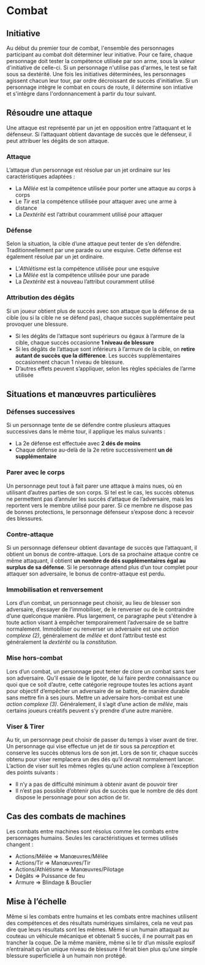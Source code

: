 # Combat
## Initiative
Au début du premier tour de combat, l'ensemble des personnages participant au combat doit déterminer leur initiative. Pour ce faire, chaque personnage doit tester la compétence utilisée par son arme, sous la valeur d'initiative de celle-ci. Si un personnage n'utilise pas d'armes, le test se fait sous sa dextérité.
Une fois les initiatives déterminées, les personnages agissent chacun leur tour, par ordre décroissant de succès d'initiative.
Si un personnage intègre le combat en cours de route, il détermine son intiative et s'intègre dans l'ordonnancement à partir du tour suivant.

## Résoudre une attaque
Une attaque est représenté par un jet en opposition entre l’attaquant et le défenseur. Si l’attaquant obtient davantage de succès que le défenseur, il peut attribuer les dégâts de son attaque.

### Attaque
L’attaque d’un personnage est résolue par un jet ordinaire sur les caractéristiques adaptées :
- La *Mêlée* est la compétence utilisée pour porter une attaque au corps à corps
- Le *Tir* est la compétence utilisée pour attaquer avec une arme à distance
- La *Dextérité* est l’attribut couramment utilisé pour attaquer

### Défense
Selon la situation, la cible d’une attaque peut tenter de s’en défendre. Traditionnellement par une parade ou une esquive. Cette défense est également résolue par un jet ordinaire.
- L’*Athlétisme* est la compétence utilisée pour une esquive
- La *Mêlée* est la compétence utilisée pour une parade
- La *Dextérité* est à nouveau l’attribut couramment utilisé

### Attribution des dégâts
Si un joueur obtient plus de succès avec son attaque que la défense de sa cible (ou si la cible ne se défend pas), chaque succès supplémentaire peut provoquer une blessure.
- Si les dégâts de l’attaque sont supérieurs ou égaux à l’armure de la cible, chaque succès occasionne **1 niveau de blessure**
- Si les dégâts de l’attaque sont inférieurs à l’armure de la cible, on **retire autant de succès que la différence**. Les succès supplémentaires occasionnent chacun 1 niveau de blessure.
- D’autres effets peuvent s’appliquer, selon les règles spéciales de l’arme utilisée

## Situations et manœuvres particulières
### Défenses successives
Si un personnage tente de se défendre contre plusieurs attaques successives dans le même tour, il applique les malus suivants :
- La 2e défense est effectuée avec **2 dés de moins**
- Chaque défense au-delà de la 2e retire successivement **un dé supplémentaire**

### Parer avec le corps
Un personnage peut tout à fait parer une attaque à mains nues, où en utilisant d’autres parties de son corps. Si tel est le cas, les succès obtenus ne permettent pas d’annuler les succès d’attaque de l’adversaire, mais les reportent vers le membre utilisé pour parer. Si ce membre ne dispose pas de bonnes protections, le personnage défenseur s’expose donc à recevoir des blessures.

### Contre-attaque
Si un personnage défenseur obtient davantage de succès que l’attaquant, il obtient un bonus de contre-attaque. Lors de sa prochaine attaque contre ce même attaquant, il obtient **un nombre de dés supplémentaires égal au surplus de sa défense**. 
Si le personnage attend plus d’un tour complet pour attaquer son adversaire, le bonus de contre-attaque est perdu. 

### Immobilisation et renversement
Lors d’un combat, un personnage peut choisir, au lieu de blesser son adversaire, d’essayer de l’immobiliser, de le renverser ou de le contraindre d’une quelconque manière. Plus largement, ce paragraphe peut s'étendre à toute action visant à empêcher temporairement l’adversaire de se battre normalement.
Immobiliser ou renverser un adversaire est une *action complexe (2)*, généralement de *mêlée* et dont l’attribut testé est généralement la *dextérité* ou la *constitution*.

### Mise hors-combat
Lors d’un combat, un personnage peut tenter de clore un combat sans tuer son adversaire. Qu’il essaie de le ligoter, de lui faire perdre connaissance ou quoi que ce soit d’autre, cette catégorie regroupe toutes les actions ayant pour objectif d’empêcher un adversaire de se battre, de manière durable sans mettre fin à ses jours.
Mettre un adversaire hors-combat est une *action complexe (3)*. Généralement, il s’agit d’une action de *mêlée*, mais certains joueurs créatifs peuvent s’y prendre d’une autre manière. 

### Viser & Tirer
Au tir, un personnage peut choisir de passer du temps à viser avant de tirer. Un personnage qui vise effectue un jet de *tir* sous sa *perception* et conserve les succès obtenus lors de son jet. Lors de son tir, chaque succès obtenu pour viser remplacera un des dés qu’il devrait normalement lancer. 
L’action de viser suit les mêmes règles qu’une action complexe à l’exception des points suivants :
- Il n’y a pas de difficulté minimum à obtenir avant de pouvoir tirer
- Il n’est pas possible d’obtenir plus de succès que le nombre de dés dont dispose le personnage pour son action de tir.

## Cas des combats de machines
Les combats entre machines sont résolus comme les combats entre personnages humains. Seules les caractéristiques et termes utilisés changent :
- Actions/Mêlée			⇒ Manœuvres/Mêlée
- Actions/Tir			⇒ Manœuvres/Tir
- Actions/Athlétisme	⇒ Manœuvres/Pilotage
- Dégâts				⇒ Puissance de feu
- Armure				⇒ Blindage & Bouclier

## Mise à l’échelle
Même si les combats entre humains et les combats entre machines utilisent des compétences et des résultats numériques similaires, cela ne veut pas dire que leurs résultats sont les mêmes. Même si un humain attaquait au couteau un véhicule mécanique et obtenait 5 succès, il ne pourrait pas en trancher la coque. De la même manière, même si le tir d’un missile explosif n’entrainait qu’un unique niveau de blessure il ferait bien plus qu’une simple blessure superficielle à un humain non protégé.


